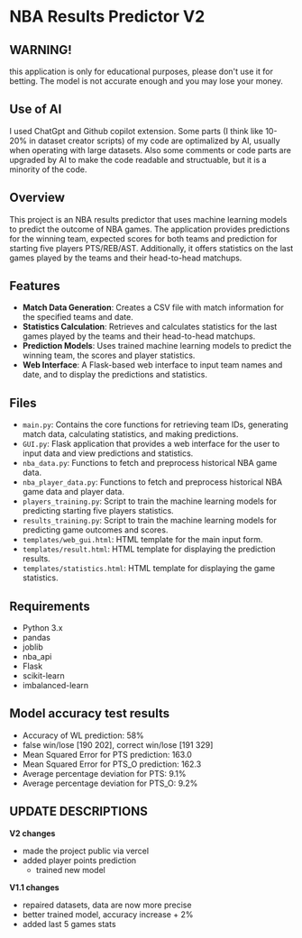 # NBA Results Predictor V2

## WARNING!

this application is only for educational purposes, please don't use it for betting. The model is not accurate enough and you may lose your money.

## Use of AI

I used ChatGpt and Github copilot extension. Some parts (I think like 10-20% in dataset creator scripts) of my code are optimalized by AI, usually when operating with large datasets. Also some comments or code parts are upgraded by AI to make the code readable and structuable, but it is a minority of the code.

## Overview

This project is an NBA results predictor that uses machine learning models to predict the outcome of NBA games. The application provides predictions for the winning team, expected scores for both teams and prediction for starting five players PTS/REB/AST. Additionally, it offers statistics on the last games played by the teams and their head-to-head matchups.

## Features

- **Match Data Generation**: Creates a CSV file with match information for the specified teams and date.
- **Statistics Calculation**: Retrieves and calculates statistics for the last games played by the teams and their head-to-head matchups.
- **Prediction Models**: Uses trained machine learning models to predict the winning team, the scores and player statistics.
- **Web Interface**: A Flask-based web interface to input team names and date, and to display the predictions and statistics.

## Files

- `main.py`: Contains the core functions for retrieving team IDs, generating match data, calculating statistics, and making predictions.
- `GUI.py`: Flask application that provides a web interface for the user to input data and view predictions and statistics.
- `nba_data.py`: Functions to fetch and preprocess historical NBA game data.
- `nba_player_data.py`: Functions to fetch and preprocess historical NBA game data and player data.
- `players_training.py`: Script to train the machine learning models for predicting starting five players statistics.
- `results_training.py`: Script to train the machine learning models for predicting game outcomes and scores.
- `templates/web_gui.html`: HTML template for the main input form.
- `templates/result.html`: HTML template for displaying the prediction results.
- `templates/statistics.html`: HTML template for displaying the game statistics.

## Requirements

- Python 3.x
- pandas
- joblib
- nba_api
- Flask
- scikit-learn
- imbalanced-learn

## Model accuracy test results

- Accuracy of WL prediction: 58%
- false win/lose [190 202], correct win/lose [191 329]
- Mean Squared Error for PTS prediction: 163.0
- Mean Squared Error for PTS_O prediction: 162.3
- Average percentage deviation for PTS: 9.1%
- Average percentage deviation for PTS_O: 9.2%

## UPDATE DESCRIPTIONS
**V2 changes**
- made the project public via vercel
- added player points prediction
   - trained new model

**V1.1 changes**
- repaired datasets, data are now more precise
- better trained model, accuracy increase + 2%
- added last 5 games stats

